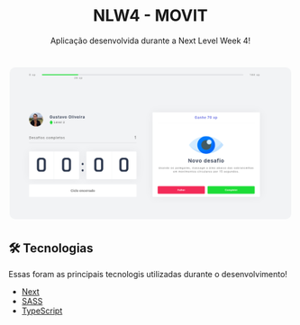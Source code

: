 <h1 align="center">
    NLW4 - MOVIT
</h1>
<p align="center"> Aplicação desenvolvida durante a Next Level Week 4! </p>

<h1 align="center">
  <img width="500" style="border-radius: 10px" height="auto" alt="level.up" title="Level Up" src="public/print.png" />
</h1>

<h2 id="technologies"> 🛠 Tecnologias </h2>

Essas foram as principais tecnologis utilizadas durante o desenvolvimento!

- [Next](https://nextjs.org)
- [SASS](https://sass-lang.com/)
- [TypeScript](https://www.typescriptlang.org/)

